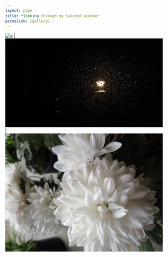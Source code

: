```yaml
---
layout: page
title: *looking through my tainted window*
permalink: /gallery/
---
```


![a](images/20230516_182936.jpg)   |  ![b](images/20230724_203442.jpg)  |
![c](images/IMG_20220125_150944.jpg)
